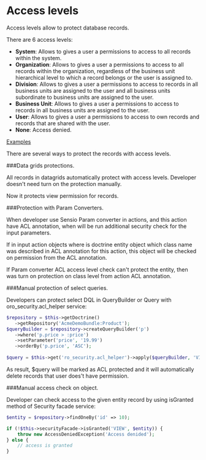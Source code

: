 Access levels
========

Access levels allow to protect database records.

There are 6 access levels:

 - **System**: Allows to gives a user a permissions to access to all records within the system.
 - **Organization**: Allows to gives a user a permissions to access to all records within the organization, regardless of the business unit hierarchical level to which a record belongs or the user is assigned to.
 - **Division**: Allows to gives a user a permissions to access to records in all business units are assigned to the user and all business units subordinate to business units are assigned to the user.
 - **Business Unit**: Allows to gives a user a permissions to access to records in all business units are assigned to the user.
 - **User**: Allows to gives a user a permissions to access to own records and records that are shared with the user.
 - **None**: Access denied.

[Examples](./examples.md)
  
There are several ways to protect the records with access levels.

###Data grids protections.

All records in datagrids automatically protect with access levels. Developer doesn't need turn on the protection manually.

Now it protects view permission for records.

###Protection with Param Converters.

When developer use Sensio Param converter in actions, and this action have ACL annotation, when will be run additional security check for the input parameters.

If in input action objects where is doctrine entity object which class name was described in ACL annotation for this action, this object will be checked on permission from the ACL annotation.  

If Param converter ACL access level check can't protect the entity, then was turn on protection on class level from action ACL annotation.

###Manual protection of select queries.

Developers can protect select DQL in QueryBuilder or Query with oro_security.acl_helper service:

``` php
$repository = $this->getDoctrine()
   ->getRepository('AcmeDemoBundle:Product');
$queryBuilder = $repository->createQueryBuilder('p')
   ->where('p.price > :price')
   ->setParameter('price', '19.99')
   ->orderBy('p.price', 'ASC');
   
$query = $this->get('ro_security.acl_helper')->apply($queryBuilder, 'VIEW');   
```

As result, $query will be marked as ACL protected and it will automatically delete records that user does't have permission.

###Manual access check on object.

Developer can check access to the given entity record by using isGranted method of Security facade service:

``` php
$entity = $repository->findOneBy('id' => 10);

if (!$this->securityFacade->isGranted('VIEW', $entity)) {
    throw new AccessDeniedException('Access denided');
} else {
    // access is granted
}  
```